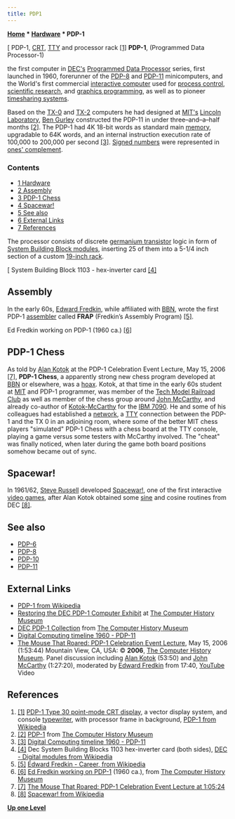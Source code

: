 ```yaml
---
title: PDP1
---
```

**[Home](Home "Home") \* [Hardware](Hardware "Hardware") \* PDP-1**



[ PDP-1, [CRT](https://en.wikipedia.org/wiki/Cathode_ray_tube), [TTY](https://en.wikipedia.org/wiki/Teleprinter) and processor rack <a id="cite-note-1" href="#cite-ref-1">[1]</a>
**PDP-1**, (Programmed Data Processor-1)  

the first computer in [DEC's](Digital_Equipment_Corporation "Digital Equipment Corporation") [Programmed Data Processor](https://en.wikipedia.org/wiki/Programmed_Data_Processor) series, first launched in 1960, forerunner of the [PDP-8](PDP-8 "PDP-8") and [PDP-11](PDP-11 "PDP-11") minicomputers, and the World's first commercial [interactive computer](https://en.wikipedia.org/wiki/Interactive_computing) used for [process control](https://en.wikipedia.org/wiki/Process_control), [scientific research](https://en.wikipedia.org/wiki/Scientific_research), and [graphics programming](Graphics_Programming "Graphics Programming"), as well as to pioneer [timesharing systems](https://en.wikipedia.org/wiki/Time-sharing).


Based on the [TX-0](https://en.wikipedia.org/wiki/TX-0) and [TX-2](https://en.wikipedia.org/wiki/TX-2) computers he had designed at [MIT's](Massachusetts_Institute_of_Technology "Massachusetts Institute of Technology") [Lincoln Laboratory](https://en.wikipedia.org/wiki/Lincoln_Laboratory), [Ben Gurley](https://en.wikipedia.org/wiki/Ben_Gurley) constructed the PDP-11 in under three–and–a–half months <a id="cite-note-2" href="#cite-ref-2">[2]</a>. The PDP-1 had 4K 18-bit words as standard main [memory](Memory "Memory"), upgradable to 64K words, and an internal instruction execution rate of 100,000 to 200,000 per second <a id="cite-note-3" href="#cite-ref-3">[3]</a>. [Signed numbers](https://en.wikipedia.org/wiki/Signed_number_representations) were represented in [ones' complement](https://en.wikipedia.org/wiki/Ones%27_complement). 



### Contents


* [1 Hardware](#hardware)
* [2 Assembly](#assembly)
* [3 PDP-1 Chess](#pdp-1-chess)
* [4 Spacewar!](#spacewar.21)
* [5 See also](#see-also)
* [6 External Links](#external-links)
* [7 References](#references)






The processor consists of discrete [germanium transistor](https://en.wikipedia.org/wiki/Bipolar_junction_transistor#Germanium_transistors) logic in form of [System Building Block modules](https://en.wikipedia.org/wiki/Digital_Equipment_Corporation#Digital_modules), inserting 25 of them into a 5-1/4 inch section of a custom [19-inch rack](https://en.wikipedia.org/wiki/19-inch_rack).



[
System Building Block 1103 - hex-inverter card <a id="cite-note-4" href="#cite-ref-4">[4]</a>



## Assembly


In the early 60s, [Edward Fredkin](Edward_Fredkin "Edward Fredkin"), while affiliated with [BBN](https://en.wikipedia.org/wiki/Bolt,_Beranek_and_Newman), wrote the first PDP-1 [assembler](Assembly "Assembly") called **FRAP** (Fredkin’s Assembly Program) <a id="cite-note-5" href="#cite-ref-5">[5]</a>.



 [](http://www.computerhistory.org/collections/accession/102631244) 
Ed Fredkin working on PDP-1 (1960 ca.) <a id="cite-note-6" href="#cite-ref-6">[6]</a>



## PDP-1 Chess


As told by [Alan Kotok](Alan_Kotok "Alan Kotok") at the PDP-1 Celebration Event Lecture, May 15, 2006 <a id="cite-note-7" href="#cite-ref-7">[7]</a>, **PDP-1 Chess**, a apparently strong new chess program developed at [BBN](https://en.wikipedia.org/wiki/Bolt,_Beranek_and_Newman) or elsewhere, was a [hoax](https://en.wikipedia.org/wiki/Hoax). Kotok, at that time in the early 60s student at [MIT](Massachusetts_Institute_of_Technology "Massachusetts Institute of Technology") and PDP-1 programmer, was member of the [Tech Model Railroad Club](https://en.wikipedia.org/wiki/Tech_Model_Railroad_Club) as well as member of the chess group around [John McCarthy](John_McCarthy "John McCarthy"), and already co-author of [Kotok-McCarthy](Kotok-McCarthy-Program "Kotok-McCarthy-Program") for the [IBM 7090](IBM_7090 "IBM 7090"). He and some of his colleagues had established a [network](https://en.wikipedia.org/wiki/Computer_network), a [TTY](https://en.wikipedia.org/wiki/Teleprinter) connection between the PDP-1 and the TX 0 in an adjoining room, where some of the better MIT chess players "simulated" PDP-1 Chess with a chess board at the TTY console, playing a game versus some testers with McCarthy involved. The "cheat" was finally noticed, when later during the game both board positions somehow became out of sync.



## Spacewar!


In 1961/62, [Steve Russell](https://en.wikipedia.org/wiki/Steve_Russell) developed [Spacewar!](https://en.wikipedia.org/wiki/Spacewar!), one of the first interactive [video games](https://en.wikipedia.org/wiki/First_video_game#1961:_Spacewar.21), after Alan Kotok obtained some [sine](https://en.wikipedia.org/wiki/Sine) and cosine routines from DEC <a id="cite-note-8" href="#cite-ref-8">[8]</a>.



## See also


* [PDP-6](PDP-6 "PDP-6")
* [PDP-8](PDP-8 "PDP-8")
* [PDP-10](PDP-10 "PDP-10")
* [PDP-11](PDP-11 "PDP-11")


## External Links


* [PDP-1 from Wikipedia](https://en.wikipedia.org/wiki/PDP-1)
* [Restoring the DEC PDP-1 Computer Exhibit](http://pdp-1.computerhistory.org/pdp-1/) at [The Computer History Museum](The_Computer_History_Museum "The Computer History Museum")
* [DEC PDP-1 Collection](http://www.computerhistory.org/collections/decpdp-1/) from [The Computer History Museum](The_Computer_History_Museum "The Computer History Museum")
* [Digital Computing timeline 1960 - PDP-11](http://vt100.net/timeline/1960-3.html)
* [The Mouse That Roared: PDP-1 Celebration Event Lecture](http://www.computerhistory.org/events/index.php?id=1142978073), May 15, 2006 (1:53:44) Mountain View, CA, USA: © **2006**, [The Computer History Museum](The_Computer_History_Museum "The Computer History Museum"). Panel discussion including [Alan Kotok](Alan_Kotok "Alan Kotok") (53:50) and [John McCarthy](John_McCarthy "John McCarthy") (1:27:20), moderated by [Edward Fredkin](Edward_Fredkin "Edward Fredkin") from 17:40, [YouTube](https://en.wikipedia.org/wiki/YouTube) Video


 
## References


1. <a id="cite-ref-1" href="#cite-note-1">[1]</a> [PDP-1 Type 30 point-mode CRT display](https://en.wikipedia.org/wiki/PDP-1#Graphics_display), a vector display system, and console [typewriter](https://en.wikipedia.org/wiki/Typewriter), with processor frame in background, [PDP-1 from Wikipedia](https://en.wikipedia.org/wiki/PDP-1)
2. <a id="cite-ref-2" href="#cite-note-2">[2]</a> [PDP-1](http://pdp-1.computerhistory.org/pdp-1/index.php?f=showitem&id=21.2) from [The Computer History Museum](The_Computer_History_Museum "The Computer History Museum")
3. <a id="cite-ref-3" href="#cite-note-3">[3]</a> [Digital Computing timeline 1960 - PDP-11](http://vt100.net/timeline/1960-3.html)
4. <a id="cite-ref-4" href="#cite-note-4">[4]</a> Dec System Building Blocks 1103 hex-inverter card (both sides), [DEC - Digital modules from Wikipedia](https://en.wikipedia.org/wiki/System_Building_Blocks#Digital_modules)
5. <a id="cite-ref-5" href="#cite-note-5">[5]</a> [Edward Fredkin - Career, from Wikipedia](https://en.wikipedia.org/wiki/Edward_Fredkin#Career)
6. <a id="cite-ref-6" href="#cite-note-6">[6]</a> [Ed Fredkin working on PDP-1](http://www.computerhistory.org/collections/accession/102631244) (1960 ca.), from [The Computer History Museum](The_Computer_History_Museum "The Computer History Museum")
7. <a id="cite-ref-7" href="#cite-note-7">[7]</a> [The Mouse That Roared: PDP-1 Celebration Event Lecture at 1:05:24](PDP-1#Video "PDP-1")
8. <a id="cite-ref-8" href="#cite-note-8">[8]</a> [Spacewar! from Wikipedia](https://en.wikipedia.org/wiki/Spacewar!)

**[Up one Level](Hardware "Hardware")**







 
